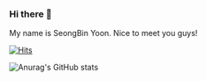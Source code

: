 ### Hi there 👋 
My name is SeongBin Yoon.
Nice to meet you guys!

[![Hits](https://hits.seeyoufarm.com/api/count/incr/badge.svg?url=https%3A%2F%2Fgithub.com%2FSeongBinYoon%2FSeongBinYoon.git&count_bg=%2379C83D&title_bg=%23555555&icon=&icon_color=%23E7E7E7&title=Hits&edge_flat=false)](https://hits.seeyoufarm.com)

![Anurag's GitHub stats](https://github-readme-stats.vercel.app/api?username=SeongBinYoon&show_icons=true&theme=tokyonight)

